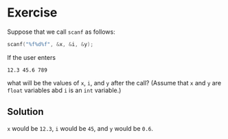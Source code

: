 # Exercise

Suppose that we call `scanf` as follows:

```c
scanf("%f%d%f", &x, &i, &y);
```

If the user enters

```
12.3 45.6 789
```

what will be the values of `x`, `i`, and `y` after the call? (Assume that `x`
and `y` are `float` variables abd `i` is an `int` variable.)

## Solution

`x` would be `12.3`, `i` would be `45`, and `y` would be `0.6`.